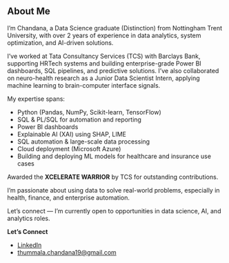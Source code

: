 ## About Me

I’m Chandana, a Data Science graduate (Distinction) from Nottingham Trent University, with over 2 years of experience in data analytics, system optimization, and AI-driven solutions.

I’ve worked at Tata Consultancy Services (TCS) with Barclays Bank, supporting HRTech systems and building enterprise-grade Power BI dashboards, SQL pipelines, and predictive solutions. I’ve also collaborated on neuro-health research as a Junior Data Scientist Intern, applying machine learning to brain-computer interface signals.

My expertise spans:
- Python (Pandas, NumPy, Scikit-learn, TensorFlow)
- SQL & PL/SQL for automation and reporting
- Power BI dashboards
- Explainable AI (XAI) using SHAP, LIME
- SQL automation & large-scale data processing
- Cloud deployment (Microsoft Azure)
- Building and deploying ML models for healthcare and insurance use cases

Awarded the **XCELERATE WARRIOR** by TCS for outstanding contributions.

I’m passionate about using data to solve real-world problems, especially in health, finance, and enterprise automation.

Let’s connect — I’m currently open to opportunities in data science, AI, and analytics roles.

**Let’s Connect**

- [LinkedIn](https://www.linkedin.com/in/chandana-thummala)
- thummala.chandana19@gmail.com
